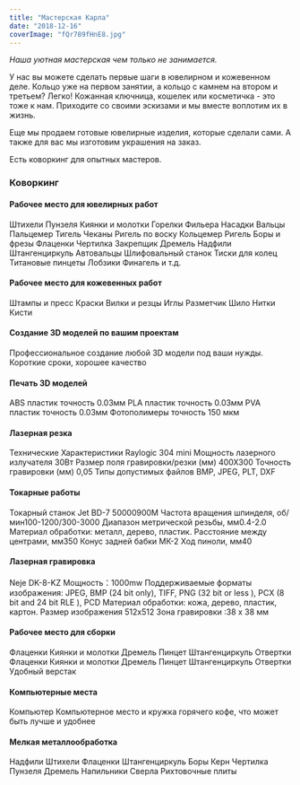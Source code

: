 ```yaml
---
title: "Мастерская Карла"
date: "2018-12-16"
coverImage: "fQr789fHnE8.jpg"
---
```


_Наша уютная мастерская чем только не занимается._

У нас вы можете сделать первые шаги в ювелирном и кожевенном деле. Кольцо уже на первом занятии, а кольцо с камнем на втором и третьем? Легко! Кожанная ключница, кошелек или косметичка - это тоже к нам. Приходите со своими эскизами и мы вместе воплотим их в жизнь.

Еще мы продаем готовые ювелирные изделия, которые сделали сами. А также для вас мы изготовим украшения на заказ.

Есть коворкинг для опытных мастеров.

### Коворкинг

#### Рабочее место для ювелирных работ

Штихели Пунзеля Киянки и молотки Горелки Фильера Насадки Вальцы Пальцемер Тигель Чеканы Ригель по воску Кольцемер Ригель Боры и фрезы Флаценки Чертилка Закрепщик Дремель Надфили Штангенциркуль Автовальцы Шлифовальный станок Тиски для колец Титановые пинцеты Лобзики Финагель и т.д.

#### Рабочее место для кожевенных работ

Штампы и пресс Краски Вилки и резцы Иглы Разметчик Шило Нитки Кисти

#### Создание 3D моделей по вашим проектам

Профессиональное создание любой 3D модели под ваши нужды. Короткие сроки, хорошее качество

#### Печать 3D моделей

ABS пластик точность 0.03мм PLA пластик точность 0.03мм PVA пластик точность 0.03мм Фотополимеры точность 150 мкм

#### Лазерная резка

Технические Характеристики Raylogic 304 mini Мощность лазерного излучателя 30Вт Размер поля гравировки/резки (мм) 400Х300 Точность гравировки (мм) 0,05 Типы допустимых файлов BMP, JPEG, PLT, DXF

#### Токарные работы

Токарный станок Jet BD-7 50000900M Частота вращения шпинделя, об/мин100-1200/300-3000 Диапазон метрической резьбы, мм0.4-2.0 Материал обработки: металл, дерево, пластик. Расстояние между центрами, мм350 Конус задней бабки МК-2 Ход пиноли, мм40

#### Лазерная гравировка

Neje DK-8-KZ Мощность：1000mw Поддерживаемые форматы изображения: JPEG, BMP (24 bit only), TIFF, PNG (32 bit or less ), PCX (8 bit and 24 bit RLE ), PCD Материал обработки: кожа, дерево, пластик, картон. Размер изображения 512x512 Зона гравировки :38 x 38 мм

#### Рабочее место для сборки

Флаценки Киянки и молотки Дремель Пинцет Штангенциркуль Отвертки Флаценки Киянки и молотки Дремель Пинцет Штангенциркуль Отвертки Удобный верстак

#### Компьютерные места

Компьютер Компьютерное место и кружка горячего кофе, что может быть лучше и удобнее

#### Мелкая металлообработка

Надфили Штихели Флаценки Штангенциркуль Боры Керн Чертилка Пунзеля Дремель Напильники Сверла Рихтовочные плиты
